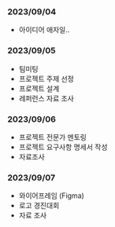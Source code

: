 ### 2023/09/04
- 아이디어 애자일..

### 2023/09/05
- 팀미팅
- 프로젝트 주제 선정
- 프로젝트 설계
- 레퍼런스 자료 조사

### 2023/09/06
- 프로젝트 전문가 멘토링
- 프로젝트 요구사항 명세서 작성
- 자료조사

### 2023/09/07
- 와이어프레임 (Figma)
- 로고 경진대회
- 자료 조사
